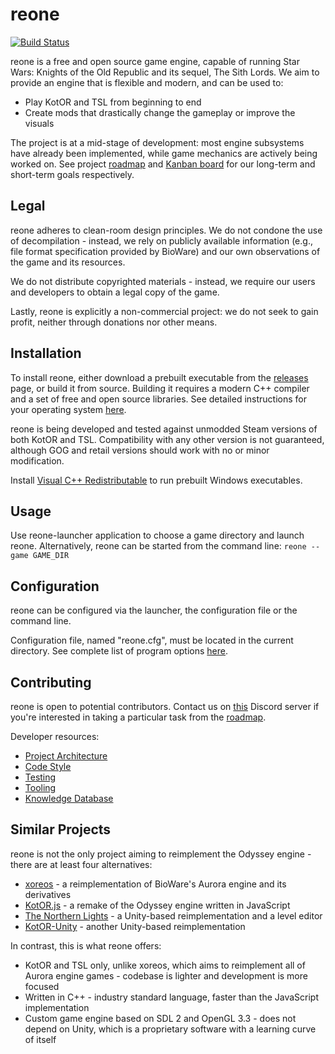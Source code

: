 # reone

[![Build Status](https://github.com/seedhartha/reone/actions/workflows/cmake.yml/badge.svg)](https://github.com/seedhartha/reone/actions/workflows/cmake.yml)

reone is a free and open source game engine, capable of running Star Wars: Knights of the Old Republic and its sequel, The Sith Lords. We aim to provide an engine that is flexible and modern, and can be used to:

- Play KotOR and TSL from beginning to end
- Create mods that drastically change the gameplay or improve the visuals

The project is at a mid-stage of development: most engine subsystems have already been implemented, while game mechanics are actively being worked on. See project [roadmap](https://github.com/seedhartha/reone/wiki/Roadmap) and [Kanban board](https://github.com/seedhartha/reone/projects/3) for our long-term and short-term goals respectively.

## Legal

reone adheres to clean-room design principles. We do not condone the use of decompilation - instead, we rely on publicly available information (e.g., file format specification provided by BioWare) and our own observations of the game and its resources.

We do not distribute copyrighted materials - instead, we require our users and developers to obtain a legal copy of the game.

Lastly, reone is explicitly a non-commercial project: we do not seek to gain profit, neither through donations nor other means.

## Installation

To install reone, either download a prebuilt executable from the [releases](https://github.com/seedhartha/reone/releases) page, or build it from source. Building it requires a modern C++ compiler and a set of free and open source libraries. See detailed instructions for your operating system [here](https://github.com/seedhartha/reone/wiki/Installation).

reone is being developed and tested against unmodded Steam versions of both KotOR and TSL. Compatibility with any other version is not guaranteed, although GOG and retail versions should work with no or minor modification.

Install [Visual C++ Redistributable](https://aka.ms/vs/16/release/vc_redist.x64.exe) to run prebuilt Windows executables.

## Usage

Use reone-launcher application to choose a game directory and launch reone. Alternatively, reone can be started from the command line: `reone --game GAME_DIR`

## Configuration

reone can be configured via the launcher, the configuration file or the command line.

Configuration file, named "reone.cfg", must be located in the current directory. See complete list of program options [here](https://github.com/seedhartha/reone/wiki/Program-options).

## Contributing

reone is open to potential contributors. Contact us on [this](https://discord.gg/6sqSyfn8Jp) Discord server if you're interested in taking a particular task from the [roadmap](https://github.com/seedhartha/reone/wiki/Roadmap).

Developer resources:

- [Project Architecture](https://github.com/seedhartha/reone/wiki/Project-Architecture)
- [Code Style](https://github.com/seedhartha/reone/wiki/Code-Style)
- [Testing](https://github.com/seedhartha/reone/wiki/Testing)
- [Tooling](https://github.com/seedhartha/reone/wiki/Tooling)
- [Knowledge Database](https://github.com/seedhartha/reone/wiki/Knowledge-Database)

## Similar Projects

reone is not the only project aiming to reimplement the Odyssey engine - there are at least four alternatives:

- [xoreos](https://github.com/xoreos/xoreos) - a reimplementation of BioWare's Aurora engine and its derivatives
- [KotOR.js](https://github.com/KobaltBlu/KotOR.js) - a remake of the Odyssey engine written in JavaScript
- [The Northern Lights](https://github.com/lachjames/NorthernLights) - a Unity-based reimplementation and a level editor
- [KotOR-Unity](https://github.com/rwc4301/KotOR-Unity) - another Unity-based reimplementation

In contrast, this is what reone offers:

- KotOR and TSL only, unlike xoreos, which aims to reimplement all of Aurora engine games - codebase is lighter and development is more focused
- Written in C++ - industry standard language, faster than the JavaScript implementation
- Custom game engine based on SDL 2 and OpenGL 3.3 - does not depend on Unity, which is a proprietary software with a learning curve of itself
